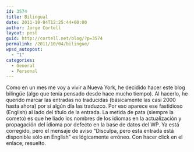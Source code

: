 ```yaml
---
id: 3574
title: Bilingual
date: 2011-10-04T12:25:44+00:00
author: Jorge Cortell
layout: post
guid: http://cortell.net/blog/?p=3574
permalink: /2011/10/04/bilingue/
wpsd_autopost:
  - "1"
categories:
  - General
  - Personal
---
```

Como en un mes me voy a vivir a Nueva York, he decidido hacer este blog bilingüe (algo que tenía pensado desde hace mucho tiempo). Al hacerlo, he querido marcar las entradas no traducidas (básicamente las casi 2000 hasta ahora) por si algún día las traduzco. Por eso aparece ese fastidioso (English) al lado del título de la entrada. La metida de pata (siempre la cometo) es que he liado los nombres de los idiomas en la actualización y propagación del idioma por defecto en la base de datos del WP. Ya está corregido, pero el mensaje de aviso &#8220;Disculpa, pero esta entrada está disponible sólo en English&#8221; es lógicamente erróneo. Con hacer click en el enlace, resuelto.